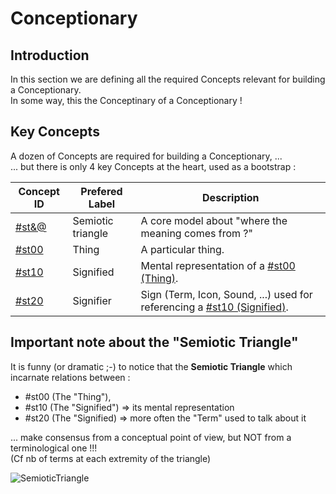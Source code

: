 Conceptionary
=

Introduction
-
In this section we are defining all the required Concepts relevant for building a Conceptionary.   
In some way, this the Conceptinary of a Conceptionary !

Key Concepts
-
A dozen of Concepts are required for building a Conceptionary, ...   
... but there is only 4 key Concepts at the heart, used as a bootstrap :

<table>
    <thead>
        <tr>
            <th>Concept ID</th>
            <th>Prefered Label</th>
            <th>Description</th>      
        </tr>
    </thead>
    <tbody>
        <tr>
            <td><a href="https://github.com/iPlumb3r/Th3Sr1b3Pr0j3ct/blob/master/1_Semantic/Conceptionary/%23st&@_SemioticTriangle.md">#st&@</a></td>
            <td>Semiotic triangle</td>
            <td>A core model about "where the meaning comes from ?"</td>
        </tr>
        <tr>
            <td><a href="https://github.com/iPlumb3r/Th3Sr1b3Pr0j3ct/blob/master/1_Semantic/Conceptionary/%23st00_Thing.md">#st00</a></td>
            <td>Thing</td>
            <td>A particular thing.</td>
        </tr>
        <tr>
            <td><a href="https://github.com/iPlumb3r/Th3Sr1b3Pr0j3ct/blob/master/1_Semantic/Conceptionary/%23st10_Signified.md">#st10</a></td>
            <td>Signified</td>
            <td>Mental representation of a <a href="https://github.com/iPlumb3r/Th3Sr1b3Pr0j3ct/blob/master/1_Semantic/Conceptionary/%23st00_Thing.md">#st00 (Thing)</a>.</td>
        </tr>
        <tr>
            <td><a href="https://github.com/iPlumb3r/Th3Sr1b3Pr0j3ct/blob/master/1_Semantic/Conceptionary/%23st20_Signifier.md">#st20</a></td>
            <td>Signifier</td>
            <td>Sign (Term, Icon, Sound, ...) used for referencing a <a href="https://github.com/iPlumb3r/Th3Sr1b3Pr0j3ct/blob/master/1_Semantic/Conceptionary/%23st10_Signified.md">#st10 (Signified)</a>.</td>
        </tr>
    </tbody>
</table>


Important note about the "Semiotic Triangle"
-
It is funny (or dramatic ;-) to notice that the __Semiotic Triangle__ which incarnate relations between :
* #st00 (The "Thing"), 
* #st10 (The "Signified") => its mental representation 
* #st20 (The "Signified) => more often the "Term" used to talk about it  

... make consensus from a conceptual point of view, but NOT from a terminological one !!!   
(Cf nb of terms at each extremity of the triangle)   

![SemioticTriangle](https://github.com/iPlumb3r/Th3Sr1b3Pr0j3ct/blob/master/images/SemioticTriangle_NoConsensus.jpg)
